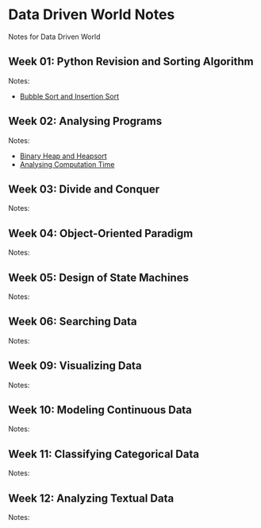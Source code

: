 # Data Driven World Notes
Notes for Data Driven World

## Week 01: Python Revision and Sorting Algorithm

Notes:
- [Bubble Sort and Insertion Sort](./BubbleSort_InsertionSort.ipynb)

## Week 02: Analysing Programs

Notes:
- [Binary Heap and Heapsort](./BinaryHeap_Heapsort.ipynb)
- [Analysing Computation Time](./ComputationTime.ipynb)

## Week 03: Divide and Conquer
Notes:

## Week 04: Object-Oriented Paradigm
Notes:

## Week 05: Design of State Machines
Notes:

## Week 06: Searching Data
Notes:

## Week 09: Visualizing Data
Notes:

## Week 10: Modeling Continuous Data
Notes:

## Week 11: Classifying Categorical Data
Notes:

## Week 12: Analyzing Textual Data
Notes:



